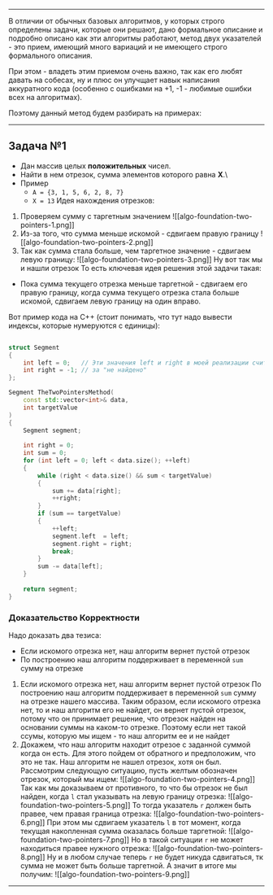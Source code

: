 
---

В отличии от обычных базовых алгоритмов, у которых строго определены задачи, которые они решают, дано формальное описание и подробно описано как эти алгоритмы работают, метод двух указателей - это прием, имеющий много вариаций и не имеющего строго формального описания.

При этом - владеть этим приемом очень важно, так как его любят давать на собесах, ну и плюс он улучщает навык написания аккуратного кода (особенно с ошибками на +1, -1 - любимые ошибки всех на алгоритмах).

Поэтому данный метод будем разбирать на примерах:

---
## Задача №1

- Дан массив целых **положительных** чисел.
- Найти в нем отрезок, сумма элементов которого равна **X**.\
- Пример
	- `A = {3, 1, 5, 6, 2, 8, 7}`
	- `X = 13`
Идея нахождения отрезков:
1.  Проверяем сумму с таргетным значением
	![[algo-foundation-two-pointers-1.png]]
2. Из-за того, что сумма меньше искомой - сдвигаем правую границу
	![[algo-foundation-two-pointers-2.png]]
3.  Так как сумма стала больше, чем таргетное значение - сдвигаем левую границу:
	![[algo-foundation-two-pointers-3.png]]
	 Ну вот так мы и нашли отрезок
То есть ключевая идея решения этой задачи такая:
- Пока сумма текущего отрезка меньше таргетной - сдвигаем его правую границу, когда сумма текущего отрезка стала больше искомой, сдвигаем левую границу на один вправо.

Вот пример кода на С++ (стоит понимать, что тут надо вывести индексы, которые нумеруются с единицы):

```cpp

struct Segment
{
    int left = 0;   // Эти значения left и right в моей реализации считаются
    int right = -1; // за "не найдено"
};

Segment TheTwoPointersMethod(
    const std::vector<int>& data,
    int targetValue
)
{
    Segment segment;
    
    int right = 0;
    int sum = 0;
    for (int left = 0; left < data.size(); ++left)
    {
        while (right < data.size() && sum < targetValue)
        {
            sum += data[right];
            ++right;
        }
        if (sum == targetValue)
        {
            ++left;
            segment.left  = left;
            segment.right = right;
            break;
        }
        sum -= data[left];
    }
    
    return segment;
}

```

### Доказательство Корректности

Надо доказать два тезиса:
- Если искомого отрезка нет, наш алгоритм вернет пустой отрезок
- По построению наш алгоритм поддерживает в переменной `sum` сумму на отрезке
	
1. Если искомого отрезка нет, наш алгоритм вернет пустой отрезок
	По построению наш алгоритм поддерживает в переменной `sum` сумму на отрезке нашего массива. Таким образом, если искомого отрезка нет, то и наш алгоритм его не найдет, он вернет пустой отрезок, потому что он принимает решение, что отрезок найден на основании суммы на каком-то отрезке. Поэтому если нет такой ссумы, которую мы ищем - то наш алгоритм ее и не найдет
2. Докажем, что наш алгоритм находит отрезое с заданной суммой когда он есть.
	Для этого пойдем от обратного и предположим, что это не так. Наш алгоритм не нашел отрезок, хотя он был.
	Рассмотрим следующую ситуацию, пусть желтым обозначен отрезок, который мы ищем:
	![[algo-foundation-two-pointers-4.png]]
	Так как мы доказываем от противного, то что бы отрезок не был найден, когда `l` стал указывать на левую границу отрезка:
	![[algo-foundation-two-pointers-5.png]]
	То тогда указатель `r` должен быть правее, чем правая граница отрезка:
	![[algo-foundation-two-pointers-6.png]]
	При этом мы сдвигаем указатель `l` в тот момент, когда текущая накопленная сумма оказалась больше таргетной:
	![[algo-foundation-two-pointers-7.png]]
	Но в такой ситуации `r` не может находиться правее нужного отрезка:
	![[algo-foundation-two-pointers-8.png]]
	Ну и в любом случае теперь `r` не будет никуда сдвигаться, тк сумма не может быть больше таргетной. А значит в итоге мы получим:
	![[algo-foundation-two-pointers-9.png]]
	 
---
